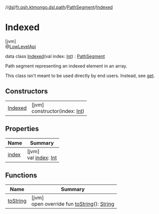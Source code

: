 //[dsl](../../../../index.md)/[fr.qsh.ktmongo.dsl.path](../../index.md)/[PathSegment](../index.md)/[Indexed](index.md)

# Indexed

[jvm]\
@[LowLevelApi](../../../fr.qsh.ktmongo.dsl/-low-level-api/index.md)

data class [Indexed](index.md)(val index: [Int](https://kotlinlang.org/api/latest/jvm/stdlib/kotlin/-int/index.html)) : [PathSegment](../index.md)

Path segment representing an indexed element in an array.

This class isn't meant to be used directly by end users. Instead, see [get](../../get.md).

## Constructors

|                        |                                                                                                         |
|------------------------|---------------------------------------------------------------------------------------------------------|
| [Indexed](-indexed.md) | [jvm]<br>constructor(index: [Int](https://kotlinlang.org/api/latest/jvm/stdlib/kotlin/-int/index.html)) |

## Properties

| Name                  | Summary                                                                                                        |
|-----------------------|----------------------------------------------------------------------------------------------------------------|
| [index](--index--.md) | [jvm]<br>val [index](--index--.md): [Int](https://kotlinlang.org/api/latest/jvm/stdlib/kotlin/-int/index.html) |

## Functions

| Name                     | Summary                                                                                                                                 |
|--------------------------|-----------------------------------------------------------------------------------------------------------------------------------------|
| [toString](to-string.md) | [jvm]<br>open override fun [toString](to-string.md)(): [String](https://kotlinlang.org/api/latest/jvm/stdlib/kotlin/-string/index.html) |
